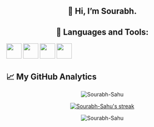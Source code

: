 <h2 align="center">
  👋 Hi, I’m Sourabh.
</h2>
<!---
Sourabh-Sahu/Sourabh-Sahu is a ✨ special ✨ repository because its `README.md` (this file) appears on your GitHub profile.
You can click the Preview link to take a look at your changes.
--->

<!--Languages and tools-->

<h2 align="center"> 🚀 Languages and Tools:</h2>  

<p align="left">
  
  <img width="40px" src="https://cdn.jsdelivr.net/gh/devicons/devicon/icons/windows8/windows8-original.svg" /> 
  <img width="40px" src="https://cdn.jsdelivr.net/gh/devicons/devicon/icons/linux/linux-original.svg" />
  <img width="40px" src="https://cdn.jsdelivr.net/gh/devicons/devicon/icons/bash/bash-original.svg" />
  <img width="40px" src="https://cdn.jsdelivr.net/gh/devicons/devicon/icons/vscode/vscode-original.svg" />
</p>

## &#x1f4c8; My GitHub Analytics

<p align="center">
  <img src="https://github-readme-stats.vercel.app/api?username=Sourabh-Sahu&show_icons=true&theme=tokyonight" alt="Sourabh-Sahu" />
</p>

<p align="center">
  <a href="https://github.com/Sourabh-Sahu/github-readme-streak-stats">
    <img title="🔥 Get streak stats for your profile at git.io/streak-stats" alt="Sourabh-Sahu's streak" src="https://github-readme-streak-stats.herokuapp.com/?user=Sourabh-Sahu&theme=monokai-metallian&hide_border=true">
  </a>
</p>

<p align="center">    
  <img src="https://github-readme-stats.vercel.app/api/top-langs/?username=Sourabh-Sahu&layout=compact&theme=tokyonight" alt="Sourabh-Sahu" />
</p>
